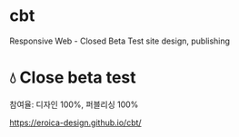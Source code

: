 # cbt
Responsive Web - Closed Beta Test site design, publishing
<h1>&#128167; Close beta test</h1>
<p>참여율: 디자인 100%, 퍼블리싱 100%</p>
<a href="https://eroica-design.github.io/cbt/">https://eroica-design.github.io/cbt/</a>
